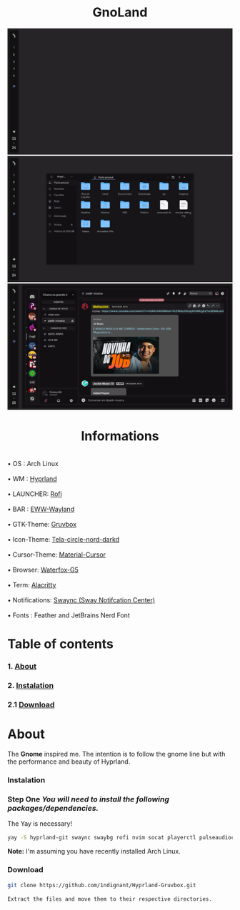 <h1 align="center"> GnoLand </h1>

<img class="special-img-class" src="/Screenshot.png"/>
<img class="special-img-class" src="/Screenshot0.png"/>
<img class="special-img-class" src="/Screenshot1.png"/>

<h1 align="center"> Informations </h1>
   <br>• OS : Arch Linux</br>
   <br>• WM : <a href="https://github.com/hyprwm/Hyprland">Hyprland</a></br>
   <br>• LAUNCHER: <a href="https://github.com/davatorium/rofi">Rofi</a></br>
   <br>• BAR : <a href="https://github.com/elkowar/eww">EWW-Wayland</a></br>
   <br>• GTK-Theme: <a href="https://www.gnome-look.org/p/1681313">Gruvbox</a></br>
   <br>• Icon-Theme: <a href="https://www.gnome-look.org/p/1359276/">Tela-circle-nord-darkd</a></br>
   <br>• Cursor-Theme: <a href="https://www.gnome-look.org/p/1346778">Material-Cursor</a></br>
   <br>• Browser: <a href="https://github.com/WaterfoxCo/Waterfox">Waterfox-G5</a></br>
   <br>• Term: <a href="https://github.com/alacritty/alacritty">Alacritty</a></br>
   <br>• Notifications: <a href="https://github.com/ErikReider/SwayNotificationCenter">Swaync (Sway Notifcation Center)</a></br>
   <br>• Fonts : Feather and JetBrains Nerd Font</br>


# **Table of contents**

### 1. [**About**](#about)
### 2. [**Instalation**](#instalation)
### 2.1 [**Download**](#download)


# **About** 
The **Gnome** inspired me. The intention is to follow the gnome line but with the performance and beauty of Hyprland.

### **Instalation**
### Step One  *You will need to install the following packages/dependencies.*
The Yay is necessary!

```bash
yay -S hyprland-git swaync swaybg rofi nvim socat playerctl pulseaudioc xorg-xwayland
```
**Note:** I'm assuming you have recently installed Arch Linux.

### **Download**

```bash
git clone https://github.com/1ndignant/Hyprland-Gruvbox.git
```
```bash
Extract the files and move them to their respective directories.
```
